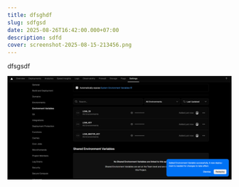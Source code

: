 ```yaml
---
title: dfsghdf
slug: sdfgsd
date: 2025-08-26T16:42:00.000+07:00
description: sdfd
cover: screenshot-2025-08-15-213456.png
---
```

dfsgsdf

![](screenshot-2025-08-17-193411.png)
